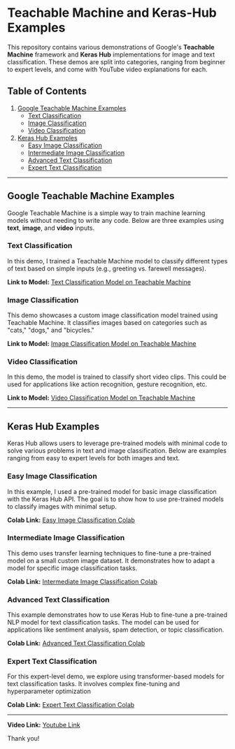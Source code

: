 # Teachable Machine and Keras-Hub Examples

This repository contains various demonstrations of Google's **Teachable Machine** framework and **Keras Hub** implementations for image and text classification. These demos are split into categories, ranging from beginner to expert levels, and come with YouTube video explanations for each.

## Table of Contents

1. [Google Teachable Machine Examples](#google-teachable-machine-examples)
   - [Text Classification](#text-classification)
   - [Image Classification](#image-classification)
   - [Video Classification](#video-classification)
2. [Keras Hub Examples](#keras-hub-examples)
   - [Easy Image Classification](#easy-image-classification)
   - [Intermediate Image Classification](#intermediate-image-classification)
   - [Advanced Text Classification](#advanced-text-classification)
   - [Expert Text Classification](#expert-text-classification)

---

## Google Teachable Machine Examples

Google Teachable Machine is a simple way to train machine learning models without needing to write any code. Below are three examples using **text**, **image**, and **video** inputs.

### Text Classification
In this demo, I trained a Teachable Machine model to classify different types of text based on simple inputs (e.g., greeting vs. farewell messages).

**Link to Model:** [Text Classification Model on Teachable Machine](https://teachablemachine.withgoogle.com/train/text)

### Image Classification
This demo showcases a custom image classification model trained using Teachable Machine. It classifies images based on categories such as "cats," "dogs," and "bicycles."

**Link to Model:** [Image Classification Model on Teachable Machine](https://teachablemachine.withgoogle.com/train/image)

### Video Classification
In this demo, the model is trained to classify short video clips. This could be used for applications like action recognition, gesture recognition, etc.

**Link to Model:** [Video Classification Model on Teachable Machine](https://teachablemachine.withgoogle.com/train/video)

---

## Keras Hub Examples

Keras Hub allows users to leverage pre-trained models with minimal code to solve various problems in text and image classification. Below are examples ranging from easy to expert levels for both images and text.

### Easy Image Classification
In this example, I used a pre-trained model for basic image classification with the Keras Hub API. The goal is to show how to use pre-trained models to classify images with minimal setup.

**Colab Link:** [Easy Image Classification Colab](https://colab.research.google.com/example_link)

### Intermediate Image Classification
This demo uses transfer learning techniques to fine-tune a pre-trained model on a small custom image dataset. It demonstrates how to adapt a model for specific image classification tasks.

**Colab Link:** [Intermediate Image Classification Colab](https://colab.research.google.com/example_link)

### Advanced Text Classification
This example demonstrates how to use Keras Hub to fine-tune a pre-trained NLP model for text classification tasks. The model can be used for applications like sentiment analysis, spam detection, or topic classification.

**Colab Link:** [Advanced Text Classification Colab](https://colab.research.google.com/example_link)

### Expert Text Classification
For this expert-level demo, we explore using transformer-based models for text classification tasks. It involves complex fine-tuning and hyperparameter optimization

**Colab Link:** [Expert Text Classification Colab](https://colab.research.google.com/example_link)

---

**Video Link:** [Youtube Link](https://www.youtube.com)

Thank you!
